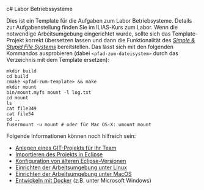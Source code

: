 c# Labor Betriebssysteme

Dies ist ein Template für die Aufgaben zum Labor Betriebsysteme. Details zur Aufgabenstellung finden Sie im ILIAS-Kurs
zum Labor.
Wenn die notwendige Arbeitsumgebung eingerichtet wurde, sollte sich das Template-Projekt korrekt übersetzen lassen und
dann die Funktionalität des
[_Simple & Stupid File Systems_](http://www.maastaar.net/fuse/linux/filesystem/c/2016/05/21/writing-a-simple-filesystem-using-fuse/)
bereitstellen. Das lässt sich mit den folgenden Kommandos ausprobieren (dabei
`<pfad-zum-dateisystem>` durch das Verzeichnis mit dem Template ersetzen):

    mkdir build
    cd build
    cmake <pfad-zum-template> && make
    mkdir mount
    bin/mount.myfs mount -l log.txt
    cd mount
    ls
    cat file349
    cat file54
    cd ..
    fusermount -u mount # oder für Mac OS-X: umount mount

Folgende Informationen können noch hilfreich sein:

- [Anlegen eines GIT-Projekts für Ihr Team](documentation/createGitProject.md)
- [Importieren des Projekts in Eclipse](documentation/eclipseImportProject.md)
- [Konfiguration von älteren Eclipse-Versionen](documentation/eclipseConfig.md)
- [Einrichten der Arbeitsumgebung unter Linux](documentation/setupLinux.md)
- [Einrichten der Arbeitsumgebung unter MacOS](documentation/setupMacos.md)
- [Entwickeln mit Docker](documentation/setupDocker.md) (z.B. unter Microsoft Windows)
